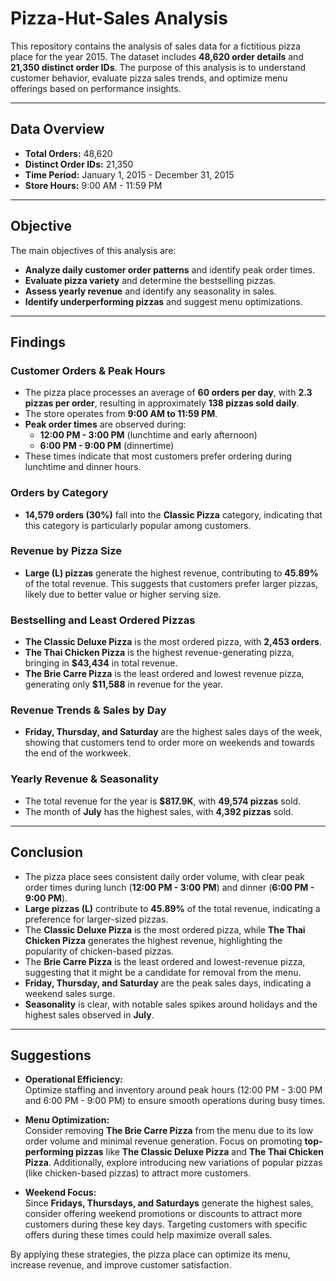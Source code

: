 # Pizza-Hut-Sales Analysis

This repository contains the analysis of sales data for a fictitious pizza place for the year 2015. The dataset includes **48,620 order details** and **21,350 distinct order IDs**. The purpose of this analysis is to understand customer behavior, evaluate pizza sales trends, and optimize menu offerings based on performance insights.

---

## **Data Overview**

- **Total Orders:** 48,620
- **Distinct Order IDs:** 21,350
- **Time Period:** January 1, 2015 - December 31, 2015
- **Store Hours:** 9:00 AM - 11:59 PM

---

## **Objective**

The main objectives of this analysis are:

- **Analyze daily customer order patterns** and identify peak order times.
- **Evaluate pizza variety** and determine the bestselling pizzas.
- **Assess yearly revenue** and identify any seasonality in sales.
- **Identify underperforming pizzas** and suggest menu optimizations.

---

## **Findings**

### **Customer Orders & Peak Hours**

- The pizza place processes an average of **60 orders per day**, with **2.3 pizzas per order**, resulting in approximately **138 pizzas sold daily**.
- The store operates from **9:00 AM to 11:59 PM**.
- **Peak order times** are observed during:
  - **12:00 PM - 3:00 PM** (lunchtime and early afternoon)
  - **6:00 PM - 9:00 PM** (dinnertime)
- These times indicate that most customers prefer ordering during lunchtime and dinner hours.

### **Orders by Category**

- **14,579 orders (30%)** fall into the **Classic Pizza** category, indicating that this category is particularly popular among customers.

### **Revenue by Pizza Size**

- **Large (L) pizzas** generate the highest revenue, contributing to **45.89%** of the total revenue. This suggests that customers prefer larger pizzas, likely due to better value or higher serving size.

### **Bestselling and Least Ordered Pizzas**

- **The Classic Deluxe Pizza** is the most ordered pizza, with **2,453 orders**.
- **The Thai Chicken Pizza** is the highest revenue-generating pizza, bringing in **$43,434** in total revenue.
- **The Brie Carre Pizza** is the least ordered and lowest revenue pizza, generating only **$11,588** in revenue for the year.

### **Revenue Trends & Sales by Day**

- **Friday, Thursday, and Saturday** are the highest sales days of the week, showing that customers tend to order more on weekends and towards the end of the workweek.

### **Yearly Revenue & Seasonality**

- The total revenue for the year is **$817.9K**, with **49,574 pizzas** sold.
- The month of **July** has the highest sales, with **4,392 pizzas** sold.

---

## **Conclusion**

- The pizza place sees consistent daily order volume, with clear peak order times during lunch (**12:00 PM - 3:00 PM**) and dinner (**6:00 PM - 9:00 PM**).
- **Large pizzas (L)** contribute to **45.89%** of the total revenue, indicating a preference for larger-sized pizzas.
- The **Classic Deluxe Pizza** is the most ordered pizza, while **The Thai Chicken Pizza** generates the highest revenue, highlighting the popularity of chicken-based pizzas.
- The **Brie Carre Pizza** is the least ordered and lowest-revenue pizza, suggesting that it might be a candidate for removal from the menu.
- **Friday, Thursday, and Saturday** are the peak sales days, indicating a weekend sales surge.
- **Seasonality** is clear, with notable sales spikes around holidays and the highest sales observed in **July**.

---

## **Suggestions**

- **Operational Efficiency:**  
  Optimize staffing and inventory around peak hours (12:00 PM - 3:00 PM and 6:00 PM - 9:00 PM) to ensure smooth operations during busy times. 

- **Menu Optimization:**  
  Consider removing **The Brie Carre Pizza** from the menu due to its low order volume and minimal revenue generation. Focus on promoting **top-performing pizzas** like **The Classic Deluxe Pizza** and **The Thai Chicken Pizza**. Additionally, explore introducing new variations of popular pizzas (like chicken-based pizzas) to attract more customers.

- **Weekend Focus:**  
  Since **Fridays, Thursdays, and Saturdays** generate the highest sales, consider offering weekend promotions or discounts to attract more customers during these key days. Targeting customers with specific offers during these times could help maximize overall sales.

By applying these strategies, the pizza place can optimize its menu, increase revenue, and improve customer satisfaction.

